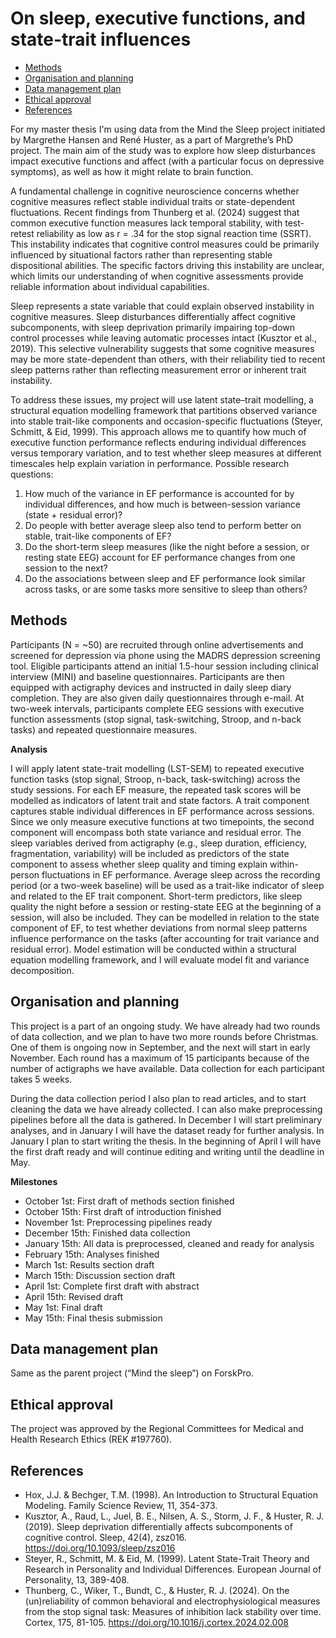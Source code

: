 # On sleep, executive functions, and state-trait influences

- [Methods](#methods)
- [Organisation and planning](#organisation-and-planning)
- [Data management plan](#data-management-plan)
- [Ethical approval](#ethical-approval)
- [References](#references)

For my master thesis I'm using data from the Mind the Sleep project initiated by Margrethe Hansen and René Huster, as a part of Margrethe’s PhD project. The main aim of the study was to explore how sleep disturbances impact executive functions and affect (with a particular focus on depressive symptoms), as well as how it might relate to brain function.

A fundamental challenge in cognitive neuroscience concerns whether cognitive measures reflect stable individual traits or state-dependent fluctuations. Recent findings from Thunberg et al. (2024) suggest that common executive function measures lack temporal stability, with test-retest reliability as low as r = .34 for the stop signal reaction time (SSRT). This instability indicates that cognitive control measures could be primarily influenced by situational factors rather than representing stable dispositional abilities. The specific factors driving this instability are unclear, which limits our understanding of when cognitive assessments provide reliable information about individual capabilities.

Sleep represents a state variable that could explain observed instability in cognitive measures. Sleep disturbances differentially affect cognitive subcomponents, with sleep deprivation primarily impairing top-down control processes while leaving automatic processes intact (Kusztor et al., 2019). This selective vulnerability suggests that some cognitive measures may be more state-dependent than others, with their reliability tied to recent sleep patterns rather than reflecting measurement error or inherent trait instability.

To address these issues, my project will use latent state–trait modelling, a structural equation modelling framework that partitions observed variance into stable trait-like components and occasion-specific fluctuations (Steyer, Schmitt, & Eid, 1999). This approach allows me to quantify how much of executive function performance reflects enduring individual differences versus temporary variation, and to test whether sleep measures at different timescales help explain variation in performance. 
Possible research questions:
1.	How much of the variance in EF performance is accounted for by individual differences, and how much is between-session variance (state + residual error)?
2.	Do people with better average sleep also tend to perform better on stable, trait-like components of EF?
3.	Do the short-term sleep measures (like the night before a session, or resting state EEG) account for EF performance changes from one session to the next?
4.	Do the associations between sleep and EF performance look similar across tasks, or are some tasks more sensitive to sleep than others?

## Methods
Participants (N = ~50) are recruited through online advertisements and screened for depression via phone using the MADRS depression screening tool. Eligible participants attend an initial 1.5-hour session including clinical interview (MINI) and baseline questionnaires. Participants are then equipped with actigraphy devices and instructed in daily sleep diary completion. They are also given daily questionnaires through e-mail. At two-week intervals, participants complete EEG sessions with executive function assessments (stop signal, task-switching, Stroop, and n-back tasks) and repeated questionnaire measures.


**Analysis**


I will apply latent state-trait modelling (LST-SEM) to repeated executive function tasks (stop signal, Stroop, n-back, task-switching) across the study sessions. For each EF measure, the repeated task scores will be modelled as indicators of latent trait and state factors. A trait component captures stable individual differences in EF performance across sessions. Since we only measure executive functions at two timepoints, the second component will encompass both state variance and residual error. 
The sleep variables derived from actigraphy (e.g., sleep duration, efficiency, fragmentation, variability) will be included as predictors of the state component to assess whether sleep quality and timing explain within-person fluctuations in EF performance. Average sleep across the recording period (or a two-week baseline) will be used as a trait-like indicator of sleep and related to the EF trait component. Short-term predictors, like sleep quality the night before a session or resting-state EEG at the beginning of a session, will also be included. They can be modelled in relation to the state component of EF, to test whether deviations from normal sleep patterns influence performance on the tasks (after accounting for trait variance and residual error). Model estimation will be conducted within a structural equation modelling framework, and I will evaluate model fit and variance decomposition.

## Organisation and planning
This project is a part of an ongoing study. We have already had two rounds of data collection, and we plan to have two more rounds before Christmas. One of them is ongoing now in September, and the next will start in early November. Each round has a maximum of 15 participants because of the number of actigraphs we have available. Data collection for each participant takes 5 weeks.
 
During the data collection period I also plan to read articles, and to start cleaning the data we have already collected. I can also make preprocessing pipelines before all the data is gathered. In December I will start preliminary analyses, and in January I will have the dataset ready for further analysis. In January I plan to start writing the thesis. In the beginning of April I will have the first draft ready and will continue editing and writing until the deadline in May. 


**Milestones**

- October 1st: First draft of methods section finished
- October 15th: First draft of introduction finished
- November 1st: Preprocessing pipelines ready 
- December 15th: Finished data collection
- January 15th: All data is preprocessed, cleaned and ready for analysis
- February 15th: Analyses finished
- March 1st: Results section draft
- March 15th: Discussion section draft 
- April 1st: Complete first draft with abstract
- April 15th: Revised draft 
- May 1st: Final draft
- May 15th: Final thesis submission

## Data management plan
Same as the parent project (“Mind the sleep”) on ForskPro.

## Ethical approval
The project was approved by the Regional Committees for Medical and Health Research Ethics (REK #197760).

## References
- Hox, J.J. & Bechger, T.M. (1998). An Introduction to Structural Equation Modeling. Family Science Review, 11, 354-373. 
- Kusztor, A., Raud, L., Juel, B. E., Nilsen, A. S., Storm, J. F., & Huster, R. J. (2019). Sleep deprivation differentially affects subcomponents of cognitive control. Sleep, 42(4), zsz016. https://doi.org/10.1093/sleep/zsz016
- Steyer, R., Schmitt, M. & Eid, M. (1999). Latent State-Trait Theory and Research in Personality and Individual Differences. European Journal of Personality, 13, 389-408.
- Thunberg, C., Wiker, T., Bundt, C., & Huster, R. J. (2024). On the (un)reliability of common behavioral and electrophysiological measures from the stop signal task: Measures of inhibition lack stability over time. Cortex, 175, 81-105. https://doi.org/10.1016/j.cortex.2024.02.008
